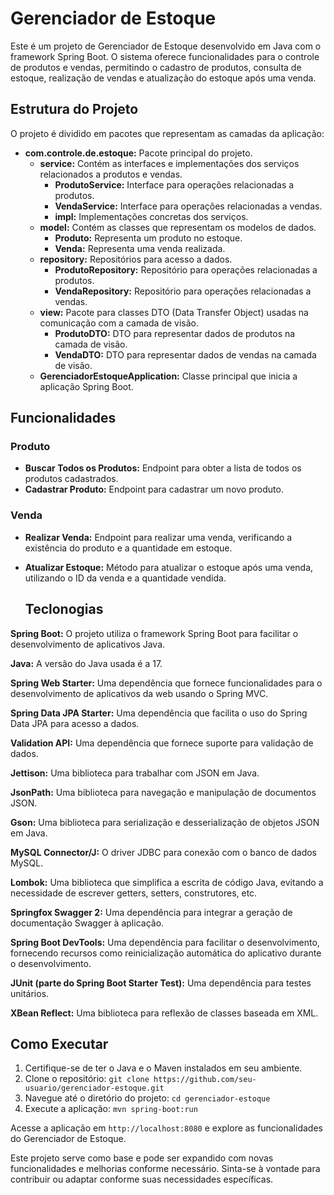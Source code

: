 # Gerenciador de Estoque

Este é um projeto de Gerenciador de Estoque desenvolvido em Java com o framework Spring Boot. O sistema oferece funcionalidades para o controle de produtos e vendas, permitindo o cadastro de produtos, consulta de estoque, realização de vendas e atualização do estoque após uma venda.

## Estrutura do Projeto

O projeto é dividido em pacotes que representam as camadas da aplicação:

- **com.controle.de.estoque:** Pacote principal do projeto.
    - **service:** Contém as interfaces e implementações dos serviços relacionados a produtos e vendas.
        - **ProdutoService:** Interface para operações relacionadas a produtos.
        - **VendaService:** Interface para operações relacionadas a vendas.
        - **impl:** Implementações concretas dos serviços.
    - **model:** Contém as classes que representam os modelos de dados.
        - **Produto:** Representa um produto no estoque.
        - **Venda:** Representa uma venda realizada.
    - **repository:** Repositórios para acesso a dados.
        - **ProdutoRepository:** Repositório para operações relacionadas a produtos.
        - **VendaRepository:** Repositório para operações relacionadas a vendas.
    - **view:** Pacote para classes DTO (Data Transfer Object) usadas na comunicação com a camada de visão.
        - **ProdutoDTO:** DTO para representar dados de produtos na camada de visão.
        - **VendaDTO:** DTO para representar dados de vendas na camada de visão.
    - **GerenciadorEstoqueApplication:** Classe principal que inicia a aplicação Spring Boot.

## Funcionalidades

### Produto

- **Buscar Todos os Produtos:** Endpoint para obter a lista de todos os produtos cadastrados.
- **Cadastrar Produto:** Endpoint para cadastrar um novo produto.

### Venda

- **Realizar Venda:** Endpoint para realizar uma venda, verificando a existência do produto e a quantidade em estoque.
- **Atualizar Estoque:** Método para atualizar o estoque após uma venda, utilizando o ID da venda e a quantidade vendida.

  ## Teclonogias
**Spring Boot:** O projeto utiliza o framework Spring Boot para facilitar o desenvolvimento de aplicativos Java.

**Java:** A versão do Java usada é a 17.

**Spring Web Starter:** Uma dependência que fornece funcionalidades para o desenvolvimento de aplicativos da web usando o Spring MVC.

**Spring Data JPA Starter:** Uma dependência que facilita o uso do Spring Data JPA para acesso a dados.

**Validation API:** Uma dependência que fornece suporte para validação de dados.

**Jettison:** Uma biblioteca para trabalhar com JSON em Java.

**JsonPath:** Uma biblioteca para navegação e manipulação de documentos JSON.

**Gson:** Uma biblioteca para serialização e desserialização de objetos JSON em Java.

**MySQL Connector/J:** O driver JDBC para conexão com o banco de dados MySQL.

**Lombok:** Uma biblioteca que simplifica a escrita de código Java, evitando a necessidade de escrever getters, setters, construtores, etc.

**Springfox Swagger 2:** Uma dependência para integrar a geração de documentação Swagger à aplicação.

**Spring Boot DevTools:** Uma dependência para facilitar o desenvolvimento, fornecendo recursos como reinicialização automática do aplicativo durante o desenvolvimento.

**JUnit (parte do Spring Boot Starter Test):** Uma dependência para testes unitários.

**XBean Reflect:** Uma biblioteca para reflexão de classes baseada em XML.

## Como Executar

1. Certifique-se de ter o Java e o Maven instalados em seu ambiente.
2. Clone o repositório: `git clone https://github.com/seu-usuario/gerenciador-estoque.git`
3. Navegue até o diretório do projeto: `cd gerenciador-estoque`
4. Execute a aplicação: `mvn spring-boot:run`

Acesse a aplicação em `http://localhost:8080` e explore as funcionalidades do Gerenciador de Estoque.

Este projeto serve como base e pode ser expandido com novas funcionalidades e melhorias conforme necessário. Sinta-se à vontade para contribuir ou adaptar conforme suas necessidades específicas.
